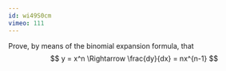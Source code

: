 ```yaml
---
id: wi49S0cm
vimeo: 111
---
```


Prove, by means of the binomial expansion formula, that
$$
y = x^n \Rightarrow \frac{dy}{dx} = nx^{n-1}
$$
